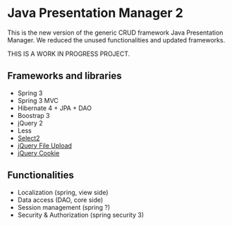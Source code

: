 # Java Presentation Manager 2

This is the new version of the generic CRUD framework Java Presentation Manager.
We reduced the unused functionalities and updated frameworks.

THIS IS A WORK IN PROGRESS PROJECT.

## Frameworks and libraries

* Spring 3
* Spring 3 MVC
* Hibernate 4 + JPA + DAO
* Boostrap 3
* jQuery 2
* Less
* <a href='http://ivaynberg.github.io/select2/index.html'>Select2</a>
* <a href='http://blueimp.github.io/jQuery-File-Upload/'>jQuery File Upload</a>
* <a href='https://github.com/carhartl/jquery-cookie'>jQuery Cookie</a>

## Functionalities

* Localization (spring, view side)
* Data access (DAO, core side)
* Session management (spring ?)
* Security & Authorization (spring security 3)

